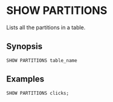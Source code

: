 # SHOW PARTITIONS<a name="show-partitions"></a>

Lists all the partitions in a table\.

## Synopsis<a name="synopsis"></a>

```
SHOW PARTITIONS table_name
```

## Examples<a name="examples"></a>

```
SHOW PARTITIONS clicks;
```